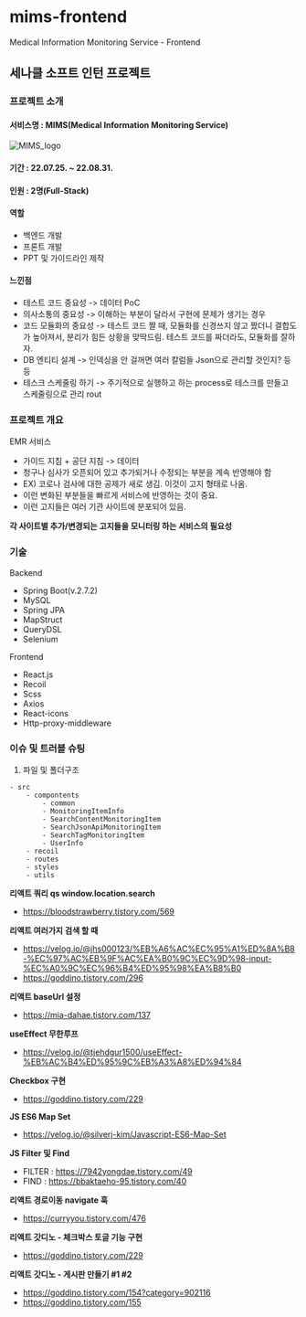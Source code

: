 # mims-frontend
Medical Information Monitoring Service - Frontend

## 세나클 소프트 인턴 프로젝트

### 프로젝트 소개

#### 서비스명 : MIMS(Medical Information Monitoring Service)
![MIMS_logo](https://user-images.githubusercontent.com/37138188/187113565-99506f26-9a52-421b-b65a-644c0e5f5085.png)

#### 기간 : 22.07.25. ~ 22.08.31.

#### 인원 : 2명(Full-Stack)

#### 역할
- 백엔드 개발
- 프론트 개발
- PPT 및 가이드라인 제작

#### 느낀점
- 테스트 코드 중요성 -> 데이터 PoC
- 의사소통의 중요성 -> 이해하는 부분이 달라서 구현에 문제가 생기는 경우
- 코드 모듈화의 중요성 -> 테스트 코드 짤 때, 모듈화를 신경쓰지 않고 짰더니 결합도가 높아져서, 분리가 힘든 상황을 맞딱드림. 테스트 코드를 짜더라도, 모듈화를 잘하자.
- DB 엔티티 설계 -> 인덱싱을 안 걸꺼면 여러 칼럼들 Json으로 관리할 것인지? 등등
- 테스크 스케줄링 하기 -> 주기적으로 실행하고 하는 process로 테스크를 만들고 스케줄링으로 관리
rout
### 프로젝트 개요

EMR 서비스
- 가이드 지침 + 공단 지침 -> 데이터
- 청구나 심사가 오픈되어 있고 추가되거나 수정되는 부분을 계속 반영해야 함
- EX) 코로나 검사에 대한 공제가 새로 생김. 이것이 고지 형태로 나옴.
- 이런 변화된 부분들을 빠르게 서비스에 반영하는 것이 중요.
- 이런 고지들은 여러 기관 사이트에 분포되어 있음.

**각 사이트별 추가/변경되는 고지들을 모니터링 하는 서비스의 필요성**

### 기술
Backend
- Spring Boot(v.2.7.2)
- MySQL
- Spring JPA
- MapStruct
- QueryDSL
- Selenium

Frontend
- React.js
- Recoil
- Scss
- Axios
- React-icons
- Http-proxy-middleware

### 이슈 및 트러블 슈팅

1. 파일 및 폴더구조
```
- src
    - compontents
        - common
        - MonitoringItemInfo
        - SearchContentMonitoringItem
        - SearchJsonApiMonitoringItem
        - SearchTagMonitoringItem
        - UserInfo
    - recoil
    - routes
    - styles
    - utils
```

**리액트 쿼리 qs window.location.search**
- https://bloodstrawberry.tistory.com/569

**리액트 여러가지 검색 할 때**
- https://velog.io/@jhs000123/%EB%A6%AC%EC%95%A1%ED%8A%B8-%EC%97%AC%EB%9F%AC%EA%B0%9C%EC%9D%98-input-%EC%A0%9C%EC%96%B4%ED%95%98%EA%B8%B0
- https://goddino.tistory.com/296

**리액트 baseUrl 설정**
- https://mia-dahae.tistory.com/137

**useEffect 무한루프**
- https://velog.io/@tjehdgur1500/useEffect-%EB%AC%B4%ED%95%9C%EB%A3%A8%ED%94%84

**Checkbox 구현**
- https://goddino.tistory.com/229

**JS ES6 Map Set**
- https://velog.io/@silverj-kim/Javascript-ES6-Map-Set

**JS Filter 및 Find**
- FILTER : https://7942yongdae.tistory.com/49
- FIND : https://bbaktaeho-95.tistory.com/40

**리액트 경로이동 navigate 훅**
- https://curryyou.tistory.com/476

**리액트 갓디노 - 체크박스 토글 기능 구현**
- https://goddino.tistory.com/229

**리액트 갓디노 - 게시판 만들기 #1 #2**
- https://goddino.tistory.com/154?category=902116
- https://goddino.tistory.com/155
